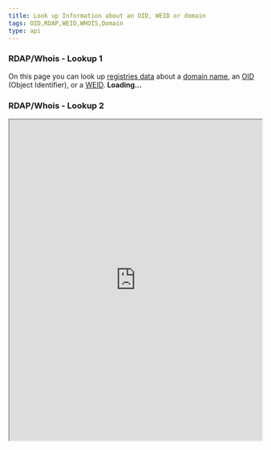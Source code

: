```yaml
---
title: Look up Information about an OID, WEID or domain
tags: OID,RDAP,WEID,WHOIS,Domain
type: api
---
```

 
### RDAP/Whois - Lookup 1
 
On this page you can look up [registries data](https://webfan.de/apps/registry/) about a [domain name](https://domainundhomepagespeicher.de), an [OID](http://oid-info.com/faq.htm#1) (Object Identifier), or a [WEID](https://weid.info/spec.html). <frdlweb-multi-lookup></frdlweb-multi-lookup><strong frdl-if-js-remove="2000">Loading...</strong>  
 

### RDAP/Whois - Lookup 2


<iframe src="https://cdn.startdir.de/@webfan3/components/frdlweb-rdap/app.html" style="height: 640px; width: 100%;"></iframe>
